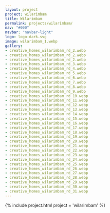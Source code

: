 ```yaml
---
layout: project
project: wilarimbam
title: Wilarimbam
permalink: projects/wilarimbam/
nav: "#000"
navbar: "navbar-light"
logo: logo-dark.svg
image: wilarimbam_1.webp
gallery:
- creative_homes_wilarimbam_rd_2.webp
- creative_homes_wilarimbam_rd_2.webp
- creative_homes_wilarimbam_rd_2.webp
- creative_homes_wilarimbam_rd_3.webp
- creative_homes_wilarimbam_rd_4.webp
- creative_homes_wilarimbam_rd_5.webp
- creative_homes_wilarimbam_rd_6.webp
- creative_homes_wilarimbam_rd_7.webp
- creative_homes_wilarimbam_rd_8.webp
- creative_homes_wilarimbam_rd_9.webp
- creative_homes_wilarimbam_rd_10.webp
- creative_homes_wilarimbam_rd_11.webp
- creative_homes_wilarimbam_rd_12.webp
- creative_homes_wilarimbam_rd_13.webp
- creative_homes_wilarimbam_rd_14.webp
- creative_homes_wilarimbam_rd_15.webp
- creative_homes_wilarimbam_rd_16.webp
- creative_homes_wilarimbam_rd_17.webp
- creative_homes_wilarimbam_rd_18.webp
- creative_homes_wilarimbam_rd_19.webp
- creative_homes_wilarimbam_rd_20.webp
- creative_homes_wilarimbam_rd_21.webp
- creative_homes_wilarimbam_rd_22.webp
- creative_homes_wilarimbam_rd_23.webp
- creative_homes_wilarimbam_rd_24.webp
- creative_homes_wilarimbam_rd_25.webp
- creative_homes_wilarimbam_rd_26.webp
- creative_homes_wilarimbam_rd_27.webp
- creative_homes_wilarimbam_rd_28.webp
- creative_homes_wilarimbam_rd_29.webp
- creative_homes_wilarimbam_rd_30.webp
- creative_homes_wilarimbam_rd_31.webp
---
```

{% include project.html project = 'wilarimbam' %}
